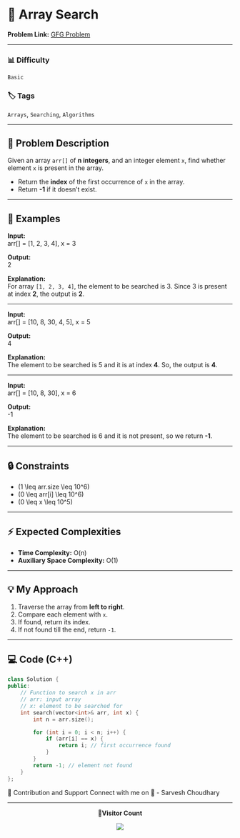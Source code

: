 # 🔹 Array Search

**Problem Link:** [GFG Problem](https://www.geeksforgeeks.org/problems/search-an-element-in-an-array-1587115621/0)

---

### 📊 Difficulty

`Basic`

### 🏷️ Tags

`Arrays`, `Searching`, `Algorithms`

---

## 📝 Problem Description

Given an array `arr[]` of **n integers**, and an integer element `x`, find whether element `x` is present in the array.

- Return the **index** of the first occurrence of `x` in the array.
- Return **-1** if it doesn’t exist.

---

## 📌 Examples

**Input:**  
arr[] = [1, 2, 3, 4], x = 3

**Output:**  
2

**Explanation:**  
For array `[1, 2, 3, 4]`, the element to be searched is 3. Since 3 is present at index **2**, the output is **2**.

---

**Input:**  
arr[] = [10, 8, 30, 4, 5], x = 5

**Output:**  
4

**Explanation:**  
The element to be searched is 5 and it is at index **4**. So, the output is **4**.

---

**Input:**  
arr[] = [10, 8, 30], x = 6

**Output:**  
-1

**Explanation:**  
The element to be searched is 6 and it is not present, so we return **-1**.

---

## 🔒 Constraints

- \(1 \leq arr.size \leq 10^6\)
- \(0 \leq arr[i] \leq 10^6\)
- \(0 \leq x \leq 10^5\)

---

## ⚡ Expected Complexities

- **Time Complexity:** O(n)
- **Auxiliary Space Complexity:** O(1)

---

## 💡 My Approach

1. Traverse the array from **left to right**.
2. Compare each element with `x`.
3. If found, return its index.
4. If not found till the end, return `-1`.

---

## 💻 Code (C++)

```cpp
class Solution {
public:
    // Function to search x in arr
    // arr: input array
    // x: element to be searched for
    int search(vector<int>& arr, int x) {
        int n = arr.size();

        for (int i = 0; i < n; i++) {
            if (arr[i] == x) {
                return i; // first occurrence found
            }
        }
        return -1; // element not found
    }
};
```

🤝 Contribution and Support
Connect with me on
🚀 - Sarvesh Choudhary

---

<p align="center"> <b>📍Visitor Count</b> </p> <p align="center"> <img src="https://visitor-badge.laobi.icu/badge?page_id=sarveshguru.GFG-POTD" /> </p>

